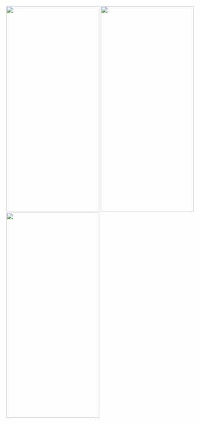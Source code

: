 

<img src="https://github.com/gaurav-afk/AndroidFormPage/assets/65609530/95effc6c-bcdd-46ba-af53-35b2f4ee2581" width="250" height="550">
<img src="https://github.com/gaurav-afk/AndroidFormPage/assets/65609530/dabc4bca-a4d7-4f99-a55d-c9797ae038d2" width="250" height="550">
<img src="https://github.com/gaurav-afk/AndroidFormPage/assets/65609530/633534d0-3ad9-4e85-848b-ee2eee5ba759" width="250" height="550">
